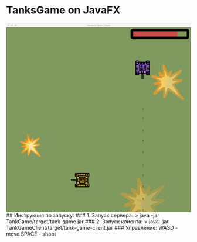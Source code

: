 # TanksGame on JavaFX
<img align="center" src="screenshot.png" alt="Screenshot of the game" />
## Инструкция по запуску:
### 1. Запуск сервера:
> java -jar TankGame/target/tank-game.jar
### 2. Запуск клиента:
> java -jar TankGameClient/target/tank-game-client.jar
### Управление:
WASD - move
SPACE - shoot
